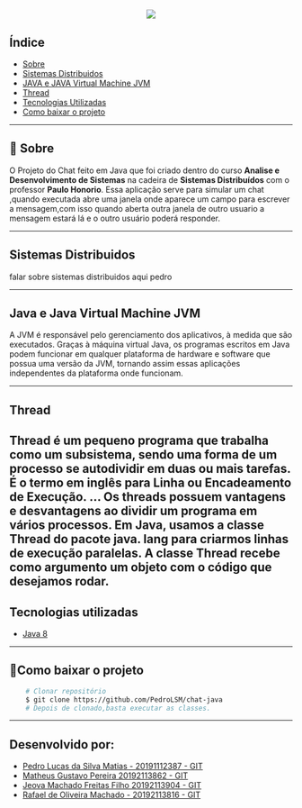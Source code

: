 
<h1 align="center">
 <img src="#">
</h1>


## Índice 
- [Sobre](#-sobre)
- [Sistemas Distribuidos](#-sistemas-distribuidos)
- [JAVA e JAVA Virtual Machine JVM](#-java-e-java-virtual-machine-jvm)
- [Thread](#-thread)
- [Tecnologias Utilizadas](#-tecnologias-utilizadas)
- [Como baixar o projeto](#-como-baixar-o-projeto)


---


## 🔖 Sobre

O Projeto do Chat feito em Java que foi criado dentro do curso **Analise e Desenvolvimento de Sistemas** na cadeira de **Sistemas Distribuídos** com o professor **Paulo Honorio**.
Essa aplicação serve para simular um chat ,quando executada abre uma janela onde aparece um campo para escrever a mensagem,com isso quando aberta outra janela de outro usuario a mensagem estará lá e o outro usuário poderá responder. 



---

## Sistemas Distribuidos
falar sobre sistemas distribuidos  aqui pedro 

---

## Java e Java Virtual Machine JVM
A JVM é responsável pelo gerenciamento dos aplicativos, à medida que são executados. Graças à máquina virtual Java, os programas escritos em Java podem funcionar em qualquer plataforma de hardware e software que possua uma versão da JVM, tornando assim essas aplicações independentes da plataforma onde funcionam. 

---

## Thread
Thread é um pequeno programa que trabalha como um subsistema, sendo uma forma de um processo se autodividir em duas ou mais tarefas. É o termo em inglês para Linha ou Encadeamento de Execução. ... Os threads possuem vantagens e desvantagens ao dividir um programa em vários processos.
Em Java, usamos a classe Thread do pacote java. lang para criarmos linhas de execução paralelas. A classe Thread recebe como argumento um objeto com o código que desejamos rodar.
---

## Tecnologias utilizadas
- [Java 8](https://www.java.com/pt-BR/)
---

## 📁Como baixar o projeto

```bash
    # Clonar repositório
    $ git clone https://github.com/PedroLSM/chat-java
    # Depois de clonado,basta executar as classes.
```

---

## Desenvolvido por:
- [Pedro Lucas da Silva Matias - 20191112387 - GIT](https://github.com/PedroLSM)
- [Matheus Gustavo Pereira 20192113862 - GIT](https://github.com/matheusmgp)
- [Jeova Machado Freitas Filho 20192113904 - GIT]()
- [Rafael de Oliveira Machado - 20192113816 - GIT](https://github.com/rafaelarievilo)

